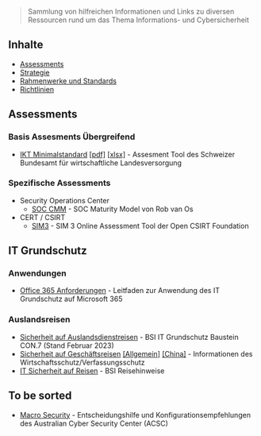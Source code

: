 > Sammlung von hilfreichen Informationen und Links zu diversen Ressourcen rund um das Thema Informations- und Cybersicherheit

## Inhalte

- [Assessments](#assessments)
- [Strategie](#contents)
- [Rahmenwerke und Standards](#rahmenwerke-und-standards)
- [Richtlinien](#richtlinien)

## Assessments
### Basis Assesments Übergreifend
 - [IKT Minimalstandard](https://www.bwl.admin.ch/bwl/de/home/themen/ikt/ikt_minimalstandard.html) [[pdf]](https://www.bwl.admin.ch/dam/bwl/de/dokumente/themen/ikt/broschuere_minimalstandard.pdf.download.pdf/IKT_DE_2018_Web.pdf) [[xlsx]](https://www.bwl.admin.ch/dam/bwl/de/dokumente/themen/ikt/excelblatt_minimalstandard.xlsx.download.xlsx/2023_IKT-Minimalstandard-Assessment.Tool-1.11.xlsx) - Assesment Tool des Schweizer Bundesamt für wirtschaftliche Landesversorgung

### Spezifische Assessments
- Security Operations Center
    - [SOC CMM](https://www.soc-cmm.com/) - SOC Maturity Model von Rob van Os
- CERT / CSIRT
    - [SIM3](https://opencsirt.org/csirt-maturity/sim3-online-tool/) - SIM 3 Online Assessment Tool der Open CSIRT Foundation


## IT Grundschutz
### Anwendungen
- [Office 365 Anforderungen](https://news.microsoft.com/wp-content/uploads/prod/sites/40/2023/03/Office365_IT-Grundschutz_Workbook_DE.pdf) - Leitfaden zur Anwendung des IT Grundschutz auf Microsoft 365

### Auslandsreisen
- [Sicherheit auf Auslandsdienstreisen](https://www.bsi.bund.de/SharedDocs/Downloads/DE/BSI/Grundschutz/IT-GS-Kompendium_Einzel_PDFs_2023/03_CON_Konzepte_und_Vorgehensweisen/CON_7_Informationssicherheit_auf_Auslandsreisen_Edition_2023.pdf?__blob=publicationFile&v=3#download=1) - BSI IT Grundschutz Baustein CON.7 (Stand Februar 2023)
- [Sicherheit auf Geschäftsreisen](https://www.verfassungsschutz.de/SharedDocs/kurzmeldungen/DE/2022/2022-05-24-informationsblatt-geschaeftsreise.html) [[Allgemein]](https://www.verfassungsschutz.de/SharedDocs/publikationen/DE/wirtschafts-wissenschaftsschutz/2022-05-24-infoblatt-geschaeftsreisen-allgemein.pdf?__blob=publicationFile&v=3) [[China]](https://www.verfassungsschutz.de/SharedDocs/publikationen/DE/wirtschafts-wissenschaftsschutz/2022-05-24-infoblatt-geschaeftsreisen-china.pdf?__blob=publicationFile&v=7) - Informationen des Wirtschaftsschutz/Verfassungsschutz
- [IT Sicherheit auf Reisen](https://www.bsi.bund.de/DE/Themen/Verbraucherinnen-und-Verbraucher/Informationen-und-Empfehlungen/Cyber-Sicherheitsempfehlungen/IT-Sicherheit-auf-Reisen/it-sicherheit-auf-reisen_node.html) - BSI Reisehinweise



## To be sorted
- [Macro Security](https://www.cyber.gov.au/resources-business-and-government/maintaining-devices-and-systems/system-hardening-and-administration/system-hardening/microsoft-office-macro-security) - Entscheidungshilfe und Konfigurationsempfehlungen des Australian Cyber Security Center (ACSC) 

